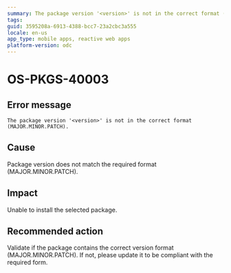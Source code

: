 ```yaml
---
summary: The package version '<version>' is not in the correct format (MAJOR.MINOR.PATCH).
tags:
guid: 3595208a-6913-4388-bcc7-23a2cbc3a555
locale: en-us
app_type: mobile apps, reactive web apps
platform-version: odc
---
```


# OS-PKGS-40003

## Error message

`The package version '<version>' is not in the correct format (MAJOR.MINOR.PATCH).`

## Cause

Package version does not match the required format (MAJOR.MINOR.PATCH).

## Impact

Unable to install the selected package.

## Recommended action

Validate if the package contains the correct version format (MAJOR.MINOR.PATCH).
If not, please update it to be compliant with the required form.